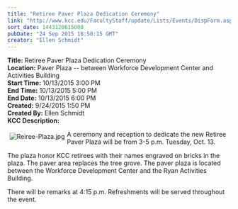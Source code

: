 ```yaml
---
title: "Retiree Paver Plaza Dedication Ceremony"
link: "http://www.kcc.edu/FacultyStaff/update/Lists/Events/DispForm.aspx?ID=873"
sort_date: 1443120615000
pubDate: "24 Sep 2015 18:50:15 GMT"
creator: "Ellen Schmidt"
---
```


<div><b>Title:</b> Retiree Paver Plaza Dedication Ceremony</div>
<div><b>Location:</b> Paver Plaza -- between Workforce Development Center and Activities Building</div>
<div><b>Start Time:</b> 10/13/2015 3:00 PM</div>
<div><b>End Time:</b> 10/13/2015 5:00 PM</div>
<div><b>End Date:</b> 10/13/2015 6:00 PM</div>
<div><b>Created:</b> 9/24/2015 1:50 PM</div>
<div><b>Created By:</b> Ellen Schmidt</div>
<div><b>KCC Description:</b> <div class="ExternalClass3847063A7598487ABE420E9ABA5DE162"><p><img alt="Reiree-Plaza.jpg" src="/FacultyStaff/update/Documents/Reiree-Plaza.jpg" style="vertical-align:auto;float:left;margin:5px" />A ceremony and reception to dedicate the new Retiree Paver Plaza will be from 3-5 p.m. Tuesday, Oct. 13.</p>
<p>The plaza honor KCC retirees with their names engraved on bricks in the plaza. The paver area replaces the tree grove. The paver plaza is located between the Workforce Development Center and the Ryan Activities Building. </p>
<p>There will be remarks at 4:15 p.m. Refreshments will be served throughout the event.</p>
<p> </p></div></div>
